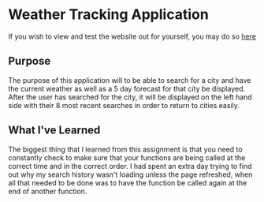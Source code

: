 # Weather Tracking Application

If you wish to view and test the website out for yourself, you may do so [here](https://tzuzu.github.io/Weather-Application/)

## Purpose

The purpose of this application will to be able to search for a city and have the current weather as well as a 5 day forecast for that city be displayed. After the user has searched for the city, it will be displayed on the left hand side with their 8 most recent searches in order to return to cities easily.

## What I've Learned

The biggest thing that I learned from this assignment is that you need to constantly check to make sure that your functions are being called at the correct time and in the correct order. I had spent an extra day trying to find out why my search history wasn't loading unless the page refreshed, when all that needed to be done was to have the function be called again at the end of another function.